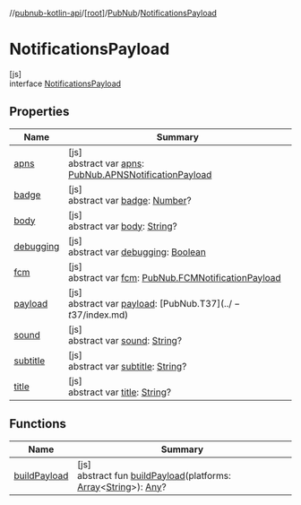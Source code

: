 //[pubnub-kotlin-api](../../../../index.md)/[[root]](../../index.md)/[PubNub](../index.md)/[NotificationsPayload](index.md)

# NotificationsPayload

[js]\
interface [NotificationsPayload](index.md)

## Properties

| Name | Summary |
|---|---|
| [apns](apns.md) | [js]<br>abstract var [apns](apns.md): [PubNub.APNSNotificationPayload](../-a-p-n-s-notification-payload/index.md) |
| [badge](badge.md) | [js]<br>abstract var [badge](badge.md): [Number](https://kotlinlang.org/api/core/kotlin-stdlib/kotlin/-number/index.html)? |
| [body](body.md) | [js]<br>abstract var [body](body.md): [String](https://kotlinlang.org/api/core/kotlin-stdlib/kotlin/-string/index.html)? |
| [debugging](debugging.md) | [js]<br>abstract var [debugging](debugging.md): [Boolean](https://kotlinlang.org/api/core/kotlin-stdlib/kotlin/-boolean/index.html) |
| [fcm](fcm.md) | [js]<br>abstract var [fcm](fcm.md): [PubNub.FCMNotificationPayload](../-f-c-m-notification-payload/index.md) |
| [payload](payload.md) | [js]<br>abstract var [payload](payload.md): [PubNub.T$37](../-t$37/index.md) |
| [sound](sound.md) | [js]<br>abstract var [sound](sound.md): [String](https://kotlinlang.org/api/core/kotlin-stdlib/kotlin/-string/index.html)? |
| [subtitle](subtitle.md) | [js]<br>abstract var [subtitle](subtitle.md): [String](https://kotlinlang.org/api/core/kotlin-stdlib/kotlin/-string/index.html)? |
| [title](title.md) | [js]<br>abstract var [title](title.md): [String](https://kotlinlang.org/api/core/kotlin-stdlib/kotlin/-string/index.html)? |

## Functions

| Name | Summary |
|---|---|
| [buildPayload](build-payload.md) | [js]<br>abstract fun [buildPayload](build-payload.md)(platforms: [Array](https://kotlinlang.org/api/core/kotlin-stdlib/kotlin/-array/index.html)&lt;[String](https://kotlinlang.org/api/core/kotlin-stdlib/kotlin/-string/index.html)&gt;): [Any](https://kotlinlang.org/api/core/kotlin-stdlib/kotlin/-any/index.html)? |
